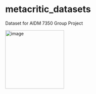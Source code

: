 # metacritic_datasets
Dataset for AIDM 7350 Group Project

<img width="186" alt="image" src="https://user-images.githubusercontent.com/113169589/227984151-822c14eb-783f-4427-8c43-a512f893905d.png">
